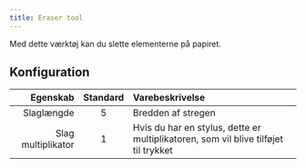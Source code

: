 ```yaml
---
title: Eraser tool
---
```


Med dette værktøj kan du slette elementerne på papiret.

## Konfiguration

|           Egenskab | Standard | Varebeskrivelse                                                                     |
| -----------------: | :------: | :---------------------------------------------------------------------------------- |
|         Slaglængde |     5    | Bredden af stregen                                                                  |
| Slag multiplikator |     1    | Hvis du har en stylus, dette er multiplikatoren, som vil blive tilføjet til trykket |
